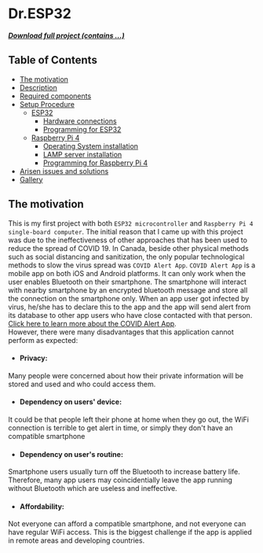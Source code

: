 # Dr.ESP32
[***Download full project (contains ...)***](https://github.com/hientv1999/Dr.ESP32/archive/main.zip)  
## Table of Contents
- [The motivation](#the-motivation)  
- [Description](#description)  
- [Required components](#required-components)  
- [Setup Procedure](#setup-procedure)  
  - [ESP32](#esp32)  
    - [Hardware connections](#hardware-connections)  
    - [Programming for ESP32](#programming-for-esp32)  
  - [Raspberry Pi 4](#raspberry-pi-4)  
    - [Operating System installation](#operating-system-installation)  
    - [LAMP server installation](#lamp-server-installation)  
    - [Programming for Raspberry Pi 4](#programming-for-raspberry-pi-4)  
- [Arisen issues and solutions](#arisen-issues-and-solution)  
- [Gallery](#gallery)  
## The motivation
This is my first project with both  `ESP32 microcontroller` and `Raspberry Pi 4 single-board computer`. The initial reason that I came up with this project was due to the ineffectiveness of other approaches that has been used to reduce the spread of COVID 19. In Canada, beside other physical methods such as social distancing and sanitization, the only popular technological methods to slow the virus spread was `COVID Alert App`. `COVID Alert App` is a mobile app on both iOS and Android platforms. It can only work when the user enables Bluetooth on their smartphone. The smartphone will interact with nearby smartphone by an encrypted bluetooth message and store all the connection on the smartphone only. When an app user got infected by virus, he/she has to declare this to the app and the app will send alert from its database to other app users who have close contacted with that person.  
[Click here to learn more about the COVID Alert App](https://www.canada.ca/en/public-health/services/diseases/coronavirus-disease-covid-19/covid-alert.html).  
However, there were many disadvantages that this application cannot perform as expected:
- #### Privacy: 
Many people were concerned about how their private information will be stored and used and who could access them.
- #### Dependency on users' device: 
It could be that people left their phone at home when they go out, the WiFi connection is terrible to get alert in time, or simply they don't have an compatible smartphone
- #### Dependency on user's routine: 
Smartphone users usually turn off the Bluetooth to increase battery life. Therefore, many app users may coincidentially leave the app running without Bluetooth which are useless and ineffective.
- #### Affordability: 
Not everyone can afford a compatible smartphone, and not everyone can have regular WiFi access. This is the biggest challenge if the app is applied in remote areas and developing countries.
